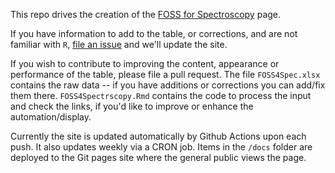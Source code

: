 This repo drives the creation of the [FOSS for Spectroscopy](https://bryanhanson.github.io/FOSS4Spectroscopy/) page.

If you have information to add to the table, or corrections, and are not familiar with `R`, [file an issue](https://github.com/bryanhanson/FOSS4Spectroscopy/issues) and we'll update the site.

If you wish to contribute to improving the content, appearance or performance of the table, please file a pull request.  The file `FOSS4Spec.xlsx` contains the raw data -- if you have additions or corrections you can add/fix them there. `FOSS4Spectrscopy.Rmd` contains the code to process the input and check the links, if you'd like to improve or enhance the automation/display.

Currently the site is updated automatically by Github Actions upon each push.  It also updates weekly via a CRON job.  Items in the `/docs` folder are deployed to the Git pages site where the general public views the page.
